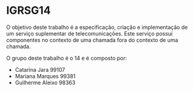 # IGRSG14

O objetivo deste trabalho é a especificação, criação e implementação de um serviço suplementar de
telecomunicações. Este serviço possuí componentes no contexto de uma chamada fora do contexto
de uma chamada.

O grupo deste trabalho é o 14 e é composto por:
- Catarina Jara 99107
- Mariana Marques 99381
- Guilherme Aleixo 98363
